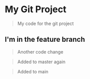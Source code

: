 # My Git Project 

> My code for the git project 

## I'm in the feature branch 

> Another code change

> Added to master again

> Added to main

